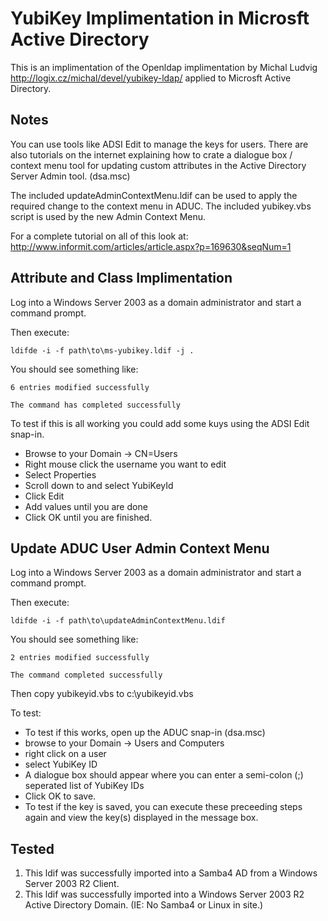 YubiKey Implimentation in Microsft Active Directory
===================================================
This is an implimentation of the Openldap implimentation by Michal Ludvig <http://logix.cz/michal/devel/yubikey-ldap/> applied to Microsft Active Directory.

Notes
-----

You can use tools like ADSI Edit to manage the keys for users.
There are also tutorials on the internet explaining how to crate a dialogue box / context menu tool for updating custom attributes in the Active Directory Server Admin tool. (dsa.msc)

The included updateAdminContextMenu.ldif can be used to apply the required change to the context menu in ADUC.
The included yubikey.vbs script is used by the new Admin Context Menu.

For a complete tutorial on all of this look at:
    <http://www.informit.com/articles/article.aspx?p=169630&seqNum=1>

Attribute and Class Implimentation
----------------------------------

Log into a Windows Server 2003 as a domain administrator and start a
command prompt.

Then execute:

    ldifde -i -f path\to\ms-yubikey.ldif -j .

You should see something like:

    6 entries modified successfully
   
    The command has completed successfully

To test if this is all working you could add some kuys using the ADSI Edit snap-in.

* Browse to your Domain -> CN=Users
* Right mouse click the username you want to edit
* Select Properties
* Scroll down to and select YubiKeyId
* Click Edit
* Add values until you are done
* Click OK until you are finished.

Update ADUC User Admin Context Menu
-----------------------------------

Log into a Windows Server 2003 as a domain administrator and start a
command prompt.

Then execute:

    ldifde -i -f path\to\updateAdminContextMenu.ldif

You should see something like:

    2 entries modified successfully

    The command completed successfully

Then copy yubikeyid.vbs to c:\yubikeyid.vbs

To test:

* To test if this works, open up the ADUC snap-in (dsa.msc)
* browse to your Domain -> Users and Computers
* right click on a user
* select YubiKey ID
* A dialogue box should appear where you can enter a semi-colon (;) seperated list of YubiKey IDs
* Click OK to save.
* To test if the key is saved, you can execute these preceeding steps again and view the key(s) displayed in the message box.

Tested
------

1. This ldif was successfully imported into a Samba4 AD from a Windows Server 2003 R2 Client.
2. This ldif was successfully imported into a Windows Server 2003 R2 Active Directory Domain. (IE: No Samba4 or Linux in site.)
